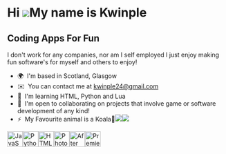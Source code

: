 Hi ![](https://user-images.githubusercontent.com/18350557/176309783-0785949b-9127-417c-8b55-ab5a4333674e.gif)My name is Kwinple
===============================================================================================================================

Coding Apps For Fun
-------------------

I don't work for any companies, nor am I self employed I just enjoy making fun software's for myself and others to enjoy!

*   🌍  I'm based in Scotland, Glasgow
*   ✉️  You can contact me at [kwinple24@gmail.com](mailto:kwinple24@gmail.com)
*   🧠  I'm learning HTML, Python and Lua
*   🤝  I'm open to collaborating on projects that involve game or software development of any kind!
*   ⚡  My Favourite animal is a Koala🐨<a href="https://www.x.com/HeyKwinple" target="_blank" rel="noreferrer"><img
                  src="https://img.shields.io/twitter/follow/HeyKwinple?logo=twitter&style=for-the-badge&color=22c55e&labelColor=000000"
                /></a><a href="https://www.twitch.tv/yokwinple" target="_blank" rel="noreferrer"><img
                  src="https://img.shields.io/twitch/status/yokwinple?logo=twitchsx&style=for-the-badge&color=22c55e&labelColor=000000&label=TWITCH+STATUS" /></a>
<p align="left">
<a href="https://developer.mozilla.org/en-US/docs/Web/JavaScript" target="_blank" rel="noreferrer"><img src="https://raw.githubusercontent.com/danielcranney/readme-generator/main/public/icons/skills/javascript-colored.svg" width="36" height="36" alt="JavaScript" /></a><a href="https://www.python.org/" target="_blank" rel="noreferrer"><img src="https://raw.githubusercontent.com/danielcranney/readme-generator/main/public/icons/skills/python-colored.svg" width="36" height="36" alt="Python" /></a><a href="https://developer.mozilla.org/en-US/docs/Glossary/HTML5" target="_blank" rel="noreferrer"><img src="https://raw.githubusercontent.com/danielcranney/readme-generator/main/public/icons/skills/html5-colored.svg" width="36" height="36" alt="HTML5" /></a><a href="https://www.adobe.com/uk/products/photoshop.html" target="_blank" rel="noreferrer"><img src="https://raw.githubusercontent.com/danielcranney/readme-generator/main/public/icons/skills/photoshop-colored.svg" width="36" height="36" alt="Photoshop" /></a><a href="https://www.adobe.com/uk/products/aftereffects.html" target="_blank" rel="noreferrer"><img src="https://raw.githubusercontent.com/danielcranney/readme-generator/main/public/icons/skills/aftereffects-colored.svg" width="36" height="36" alt="After Effects" /></a><a href="https://www.adobe.com/uk/products/premiere.html" target="_blank" rel="noreferrer"><img src="https://raw.githubusercontent.com/danielcranney/readme-generator/main/public/icons/skills/premierepro-colored.svg" width="36" height="36" alt="Premiere Pro" /></a>
                    </p>
                    
                 
